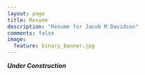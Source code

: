 ```yaml
---
layout: page
title: Resume
description: "Resume for Jacob M Davidson"
comments: false
image:
  feature: binary_banner.jpg
---
```


***Under Construction***
